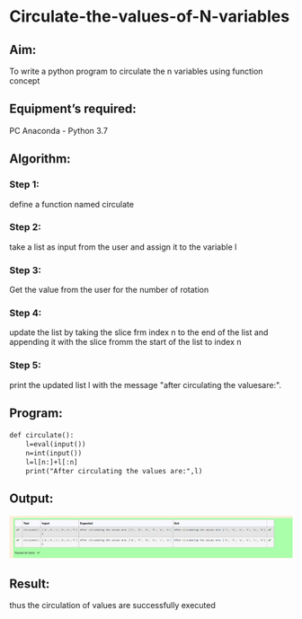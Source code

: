 # Circulate-the-values-of-N-variables
## Aim:
To write a python program to circulate the n variables using function concept
## Equipment’s required:
PC
Anaconda - Python 3.7
## Algorithm: 
### Step 1: 
define a function named circulate
### Step 2: 
take a list as input from the user and assign it to the variable l
### Step 3: 
Get the value from the user for the number of rotation
### Step 4: 
update the list by taking the slice frm index n to the end of the list and appending it with the slice fromm the start of the list to index n
### Step 5: 
print the updated list l with the message "after circulating the valuesare:".

## Program:
```
def circulate():
    l=eval(input())
    n=int(input())
    l=l[n:]+l[:n]
    print("After circulating the values are:",l)
```

## Output:
![Alt text](image.png)

## Result:
thus the circulation of values are successfully executed
